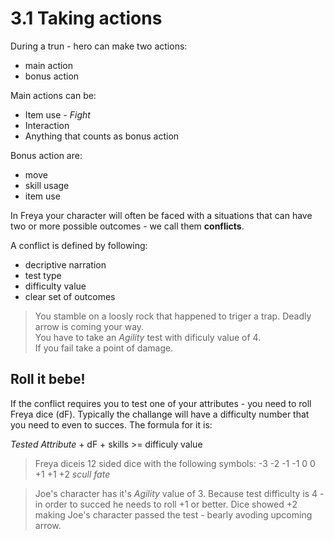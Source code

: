 # 3.1 Taking actions

During a trun - hero can make two actions:
- main action
- bonus action

Main actions can be:
- Item use - *Fight*
- Interaction
- Anything that counts as bonus action

Bonus action are:
- move
- skill usage
- item use

In Freya your character will often be faced with a situations that can have two or more possible outcomes - we call them **conflicts**.

A conflict is defined by following:
- decriptive narration
- test type
- difficulty value
- clear set of outcomes

> You stamble on a loosly rock that happened to triger a trap. Deadly arrow is coming your way.  
You have to take an *Agility* test with dificuly value of 4.  
If you fail take a point of damage.

## Roll it bebe!
If the conflict requires you to test one of your attributes - you need to roll Freya dice (dF). Typically the challange will have a difficulty number that you need to even to succes. The formula for it is:

*Tested Attribute* + dF + skills >= difficuly value

> Freya diceis 12 sided dice with the following symbols: -3 -2 -1 -1 0 0 +1 +1 +2 *scull* *fate*

> Joe's character has it's *Agility* value of 3. Because test difficulty is 4 - in order to succed he needs to roll +1 or better. Dice showed +2 making Joe's character passed the test - bearly avoding upcoming arrow.